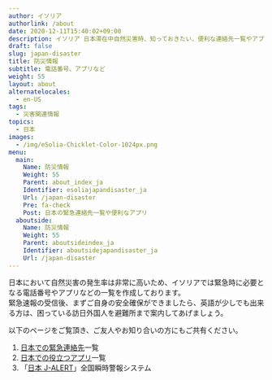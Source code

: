 ```yaml
---
author: イソリア
authorlink: /about
date: 2020-12-11T15:40:02+09:00
description: イソリア 日本滞在中自然災害時、知っておきたい、便利な連絡先一覧やアプリなど
draft: false
slug: japan-disaster
title: 防災情報
subtitle: 電話番号、アプリなど
weight: 55
layout: about
alternatelocales:
  - en-US
tags:
  - 災害関連情報
topics:
  - 日本
images:
  - /img/eSolia-Chicklet-Color-1024px.png
menu:
  main:
    Name: 防災情報
    Weight: 55
    Parent: about_index_ja
    Identifier: esoliajapandisaster_ja
    Url: /japan-disaster
    Pre: fa-check
    Post: 日本の緊急連絡先一覧や便利なアプリ
  aboutside:
    Name: 防災情報
    Weight: 55
    Parent: aboutsideindex_ja
    Identifier: aboutsidejapandisaster_ja
    Url: /japan-disaster
---
```


日本において自然災害の発生率は非常に高いため、イソリアでは緊急時に必要となる電話番号やアプリなどの一覧を作成しております。<br>
緊急速報の受信後、まずご自身の安全確保ができましたら、英語が少しでも出来る方は、困っている訪日外国人を避難所まで案内してあげましょう。<br>

以下のページをご覧頂き、ご友人やお知り合いの方にもご共有ください。

1. [日本での緊急連絡先](/japan-contacts/)一覧
2. [日本での役立つアプリ](/japan-apps/)一覧
3. 「[日本 J-ALERT](/japan-emergency-broadcast-system-j-alert/)」全国瞬時警報システム  
